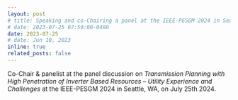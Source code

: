 ```yaml
---
layout: post
# title: Speaking and co-Chairing a panel at the IEEE-PESGM 2024 in Seattle, WA, San Juan Puerto Rico from 6-9 November, 2023. 
# date: 2023-07-25 07:59:00-0400
date: 2023-07-25 
# date: Jun 10, 2023
inline: true
related_posts: false
---
```


<!-- A simple inline announcement with Markdown emoji! :sparkles: :smile: -->
<!-- I will be co-chairing a panel at the PES ISGT Latin America conference, at San Juan PR, on Automated Distribution Systems – Technologies, Trend, Need and Challenges. This panel consists of speakers from DOE national labs, universities, utility, and product vendor, to present the cutting-edge research, technologies, strategies, customer experience, and visions in distribution automation. Panelists include Dr. Henry Huang, Energy Systems Division Director (ANL), Dr. Martha Symko-Davies, Program Manager of Accelerating Clean Energy at Scale (NREL), Dr. Xuan Wu, Manager, Transmission Planning (AES), Dr. Di Shi, Associate Professor (NMSU), Dr. Zhaoyu Wang, Northrop Grumman Associate Professor (ISU), Daniel Arden, Director of Grid Automation Marketing (Eaton)These speakers will provide multiple angles of insights to the grand trend of grid automation, based on their extensive years of experience in individual areas which will benefit audiences from all types of organizations. -->

Co-Chair & panelist at the panel discussion on *Transmission Planning with High Penetration of Inverter Based Resources – Utility Experience and Challenges* at the IEEE-PESGM 2024 in Seattle, WA, on July 25th 2024. 